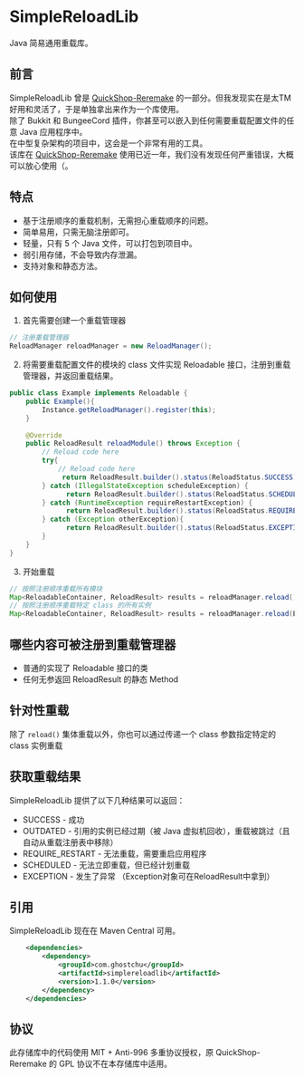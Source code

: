 # SimpleReloadLib
Java 简易通用重载库。

## 前言
SimpleReloadLib 曾是 [QuickShop-Reremake](https://github.com/PotatoCraft-Studio/QuickShop-Reremake) 的一部分。但我发现实在是太TM好用和灵活了，于是单独拿出来作为一个库使用。  
除了 Bukkit 和 BungeeCord 插件，你甚至可以嵌入到任何需要重载配置文件的任意 Java 应用程序中。  
在中型复杂架构的项目中，这会是一个非常有用的工具。  
该库在 [QuickShop-Reremake](https://github.com/PotatoCraft-Studio/QuickShop-Reremake) 使用已近一年，我们没有发现任何严重错误，大概可以放心使用（。  

## 特点
* 基于注册顺序的重载机制，无需担心重载顺序的问题。
* 简单易用，只需无脑注册即可。
* 轻量，只有 5 个 Java 文件，可以打包到项目中。
* 弱引用存储，不会导致内存泄漏。
* 支持对象和静态方法。

## 如何使用

1. 首先需要创建一个重载管理器
```java
// 注册重载管理器
ReloadManager reloadManager = new ReloadManager();
```

2. 将需要重载配置文件的模块的 class 文件实现 Reloadable 接口，注册到重载管理器，并返回重载结果。

```java
public class Example implements Reloadable {
    public Example(){
        Instance.getReloadManager().register(this);
    }
    
    @Override
    public ReloadResult reloadModule() throws Exception {
        // Reload code here
        try{
            // Reload code here
             return ReloadResult.builder().status(ReloadStatus.SUCCESS).build();
        } catch (IllegalStateException scheduleException) {
              return ReloadResult.builder().status(ReloadStatus.SCHEDULED).reason("资源正被使用").build();
        } catch (RuntimeException requireRestartException) {
              return ReloadResult.builder().status(ReloadStatus.REQUIRE_RESTART).reason("开发者长得太丑，因此需要重新启动应用程序").build();
        } catch (Exception otherException){
              return ReloadResult.builder().status(ReloadStatus.EXCEPTION).exception(otherException).reason("什么玩意儿爆炸了草").build();
        }
    }
}
```

3. 开始重载

```java
// 按照注册顺序重载所有模块
Map<ReloadableContainer, ReloadResult> results = reloadManager.reload();
// 按照注册顺序重载特定 class 的所有实例
Map<ReloadableContainer, ReloadResult> results = reloadManager.reload(Example.class);
```

## 哪些内容可被注册到重载管理器

* 普通的实现了 Reloadable 接口的类
* 任何无参返回 ReloadResult 的静态 Method

## 针对性重载

除了 `reload()` 集体重载以外，你也可以通过传递一个 class 参数指定特定的 class 实例重载

## 获取重载结果

SimpleReloadLib 提供了以下几种结果可以返回：

* SUCCESS - 成功
* OUTDATED - 引用的实例已经过期（被 Java 虚拟机回收），重载被跳过（且自动从重载注册表中移除）
* REQUIRE_RESTART - 无法重载，需要重启应用程序
* SCHEDULED - 无法立即重载，但已经计划重载
* EXCEPTION - 发生了异常 （Exception对象可在ReloadResult中拿到）

## 引用
SimpleReloadLib 现在在 Maven Central 可用。

```xml
    <dependencies>
        <dependency>
            <groupId>com.ghostchu</groupId>
            <artifactId>simplereloadlib</artifactId>
            <version>1.1.0</version>
        </dependency>
    </dependencies>
```

## 协议

此存储库中的代码使用 MIT + Anti-996 多重协议授权，原 QuickShop-Reremake 的 GPL 协议不在本存储库中适用。
